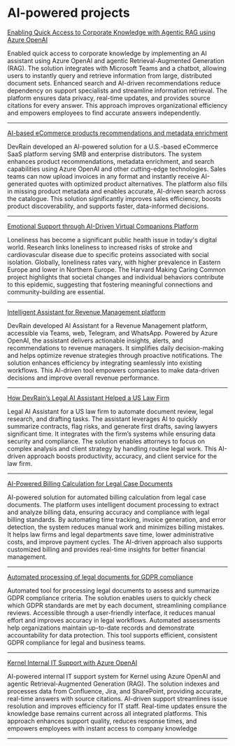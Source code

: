 
# AI-powered projects

[Enabling Quick Access to Corporate Knowledge with Agentic RAG using Azure OpenAI](Data%20&%20AI/Enabling-Quick-Access-to-Corporate-Knowledge-with-Agentic-RAG-using-Azure-OpenAI.md)

Enabled quick access to corporate knowledge by implementing an AI assistant using Azure OpenAI and agentic Retrieval-Augmented Generation (RAG). The solution integrates with Microsoft Teams and a chatbot, allowing users to instantly query and retrieve information from large, distributed document sets. Enhanced search and AI-driven recommendations reduce dependency on support specialists and streamline information retrieval. The platform ensures data privacy, real-time updates, and provides source citations for every answer. This approach improves organizational efficiency and empowers employees to find accurate answers independently.

---

[AI-based eCommerce products recommendations and metadata enrichment](Data%20&%20AI/AI-based%20eCommerce%20products%20recommendations%20and%20metadata%20enrichment-20250616093356.md)

DevRain developed an AI-powered solution for a U.S.-based eCommerce SaaS platform serving SMB and enterprise distributors. The system enhances product recommendations, metadata enrichment, and search capabilities using Azure OpenAI and other cutting-edge technologies. Sales teams can now upload invoices in any format and instantly receive AI-generated quotes with optimized product alternatives. The platform also fills in missing product metadata and enables accurate, AI-driven search across the catalogue. This solution significantly improves sales efficiency, boosts product discoverability, and supports faster, data-informed decisions.

---

[Emotional Support through AI-Driven Virtual Companions Platform](Data%20&%20AI/Emotional%20Support%20through%20AI-Driven%20Virtual%20Companions%20Platform-20250502093104.md)

Loneliness has become a significant public health issue in today's digital world. Research links loneliness to increased risks of stroke and cardiovascular disease due to specific proteins associated with social isolation. Globally, loneliness rates vary, with higher prevalence in Eastern Europe and lower in Northern Europe. The Harvard Making Caring Common project highlights that societal changes and individual behaviors contribute to this epidemic, suggesting that fostering meaningful connections and community-building are essential.

---

[Intelligent Assistant for Revenue Management platform](Data%20&%20AI/Intelligent-Assistant-for-Revenue-Management-platform.md)

DevRain developed AI Assistant for a Revenue Management platform, accessible via Teams, web, Telegram, and WhatsApp. Powered by Azure OpenAI, the assistant delivers actionable insights, alerts, and recommendations to revenue managers. It simplifies daily decision-making and helps optimize revenue strategies through proactive notifications. The solution enhances efficiency by integrating seamlessly into existing workflows. This AI-driven tool empowers companies to make data-driven decisions and improve overall revenue performance.

---

[How DevRain’s Legal AI Assistant Helped a US Law Firm](Data%20&%20AI/How-DevRain’s-Legal-AI-Assistant-Helped-a-US-Law-Firm.md)

Legal AI Assistant for a US law firm to automate document review, legal research, and drafting tasks. The assistant leverages AI to quickly summarize contracts, flag risks, and generate first drafts, saving lawyers significant time. It integrates with the firm’s systems while ensuring data security and compliance. The solution enables attorneys to focus on complex analysis and client strategy by handling routine legal work. This AI-driven approach boosts productivity, accuracy, and client service for the law firm.

---

[AI-Powered Billing Calculation for Legal Case Documents](Data%20&%20AI/AI-Powered-Billing-Calculation-for-Legal-Case-Documents.md)

AI-powered solution for automated billing calculation from legal case documents. The platform uses intelligent document processing to extract and analyze billing data, ensuring accuracy and compliance with legal billing standards. By automating time tracking, invoice generation, and error detection, the system reduces manual work and minimizes billing mistakes. It helps law firms and legal departments save time, lower administrative costs, and improve payment cycles. The AI-driven approach also supports customized billing and provides real-time insights for better financial management.

---

[Automated processing of legal documents for GDPR compliance](Data%20&%20AI/Automated-processing-of-legal-documents-for-GDPR-compliance.md)

Automated tool for processing legal documents to assess and summarize GDPR compliance criteria. The solution enables users to quickly check which GDPR standards are met by each document, streamlining compliance reviews. Accessible through a user-friendly interface, it reduces manual effort and improves accuracy in legal workflows. Automated assessments help organizations maintain up-to-date records and demonstrate accountability for data protection. This tool supports efficient, consistent GDPR compliance for legal and business teams.

---

[Kernel Internal IT Support with Azure OpenAI](Data%20&%20AI/Kernel-Internal-IT-Support-with-Azure-OpenAI.md)

AI-powered internal IT support system for Kernel using Azure OpenAI and agentic Retrieval-Augmented Generation (RAG). The solution indexes and processes data from Confluence, Jira, and SharePoint, providing accurate, real-time answers with source citations. AI-driven support streamlines issue resolution and improves efficiency for IT staff. Real-time updates ensure the knowledge base remains current across all integrated platforms. This approach enhances support quality, reduces response times, and empowers employees with instant access to company knowledge

---
